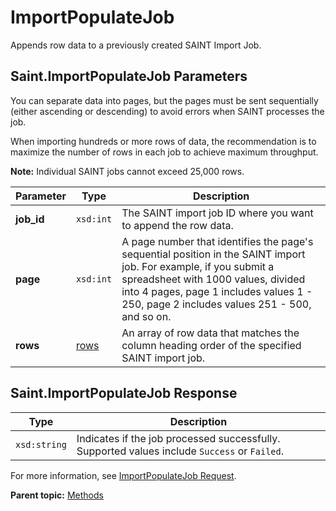 # ImportPopulateJob

Appends row data to a previously created SAINT Import Job.

## Saint.ImportPopulateJob Parameters

You can separate data into pages, but the pages must be sent sequentially \(either ascending or descending\) to avoid errors when SAINT processes the job.

When importing hundreds or more rows of data, the recommendation is to maximize the number of rows in each job to achieve maximum throughput.

**Note:** Individual SAINT jobs cannot exceed 25,000 rows.

|Parameter|Type|Description|
|---------|----|-----------|
|**job\_id** |`xsd:int` | The SAINT import job ID where you want to append the row data. |
|**page** |`xsd:int` | A page number that identifies the page's sequential position in the SAINT import job. For example, if you submit a spreadsheet with 1000 values, divided into 4 pages, page 1 includes values 1 - 250, page 2 includes values 251 - 500, and so on. |
|**rows** |[rows](../data_types/r_rows.md#) | An array of row data that matches the column heading order of the specified SAINT import job. |

## Saint.ImportPopulateJob Response

|Type|Description|
|----|-----------|
|`xsd:string` | Indicates if the job processed successfully. Supported values include `Success` or `Failed`. |

For more information, see [ImportPopulateJob Request](../sample_code/r_ImportPopulateJob_sample.md#).

**Parent topic:** [Methods](../methods/c_saint_methods.md)

